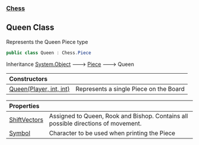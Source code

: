 ### [Chess](Chess.md 'Chess')

## Queen Class

Represents the Queen Piece type

```csharp
public class Queen : Chess.Piece
```

Inheritance [System.Object](https://docs.microsoft.com/en-us/dotnet/api/System.Object 'System.Object') &#129106; [Piece](Chess.Piece.md 'Chess.Piece') &#129106; Queen

| Constructors | |
| :--- | :--- |
| [Queen(Player, int, int)](Chess.Queen.Queen(Chess.Player,int,int).md 'Chess.Queen.Queen(Chess.Player, int, int)') | Represents a single Piece on the Board |

| Properties | |
| :--- | :--- |
| [ShiftVectors](Chess.Queen.ShiftVectors.md 'Chess.Queen.ShiftVectors') | Assigned to Queen, Rook and Bishop. Contains all possible directions of movement. |
| [Symbol](Chess.Queen.Symbol.md 'Chess.Queen.Symbol') | Character to be used when printing the Piece |
